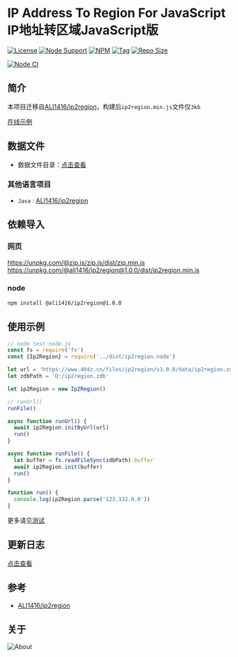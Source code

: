 # IP Address To Region For JavaScript IP地址转区域JavaScript版

[![License](https://img.shields.io/github/license/ALI1416/ip2region-js?label=License)](https://www.apache.org/licenses/LICENSE-2.0.txt)
[![Node Support](https://img.shields.io/badge/Node-14+-green)](https://nodejs.org/)
[![NPM](https://img.shields.io/npm/v/@ali1416/ip2region?label=NPM)](https://www.npmjs.com/package/@ali1416/ip2region)
[![Tag](https://img.shields.io/github/v/tag/ALI1416/ip2region-js?label=Tag)](https://github.com/ALI1416/ip2region-js/tags)
[![Repo Size](https://img.shields.io/github/repo-size/ALI1416/ip2region-js?label=Repo%20Size&color=success)](https://github.com/ALI1416/ip2region-js/archive/refs/heads/master.zip)

[![Node CI](https://github.com/ALI1416/ip2region-js/actions/workflows/ci.yml/badge.svg)](https://github.com/ALI1416/ip2region-js/actions/workflows/ci.yml)

## 简介

本项目迁移自[ALI1416/ip2region](https://github.com/ALI1416/ip2region)，构建后`ip2region.min.js`文件仅`3kb`

[在线示例](https://www.404z.cn/demo/ip2region.html)

## 数据文件

- 数据文件目录：[点击查看](https://github.com/ALI1416/ip2region/tree/master/data)

### 其他语言项目

- `Java` : [ALI1416/ip2region](https://github.com/ALI1416/ip2region)

## 依赖导入

### 网页

<https://unpkg.com/@zip.js/zip.js/dist/zip.min.js>
<https://unpkg.com/@ali1416/ip2region@1.0.0/dist/ip2region.min.js>

### node

```sh
npm install @ali1416/ip2region@1.0.0
```

## 使用示例

```js
// node test-node.js
const fs = require('fs')
const {Ip2Region} = require('../dist/ip2region.node')

let url = 'https://www.404z.cn/files/ip2region/v3.0.0/data/ip2region.zdb'
let zdbPath = 'D:/ip2region.zdb'

let ip2Region = new Ip2Region()

// runUrl()
runFile()

async function runUrl() {
  await ip2Region.initByUrl(url)
  run()
}

async function runFile() {
  let buffer = fs.readFileSync(zdbPath).buffer
  await ip2Region.init(buffer)
  run()
}

function run() {
  console.log(ip2Region.parse('123.132.0.0'))
}
```

更多请见[测试](./test)

## 更新日志

[点击查看](./CHANGELOG.md)

## 参考

- [ALI1416/ip2region](https://github.com/ALI1416/ip2region)

## 关于

<picture>
  <source media="(prefers-color-scheme: dark)" srcset="https://www.404z.cn/images/about.dark.svg">
  <img alt="About" src="https://www.404z.cn/images/about.light.svg">
</picture>
